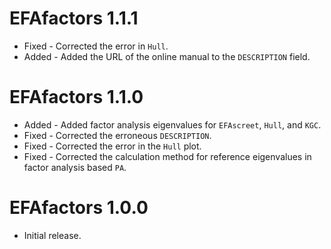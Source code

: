 # EFAfactors 1.1.1

-   Fixed   -  Corrected the error in `Hull`.
-   Added   -  Added the URL of the online manual to the `DESCRIPTION` field.

# EFAfactors 1.1.0

-   Added   -  Added factor analysis eigenvalues for `EFAscreet`, `Hull`, and `KGC`.
-   Fixed   -  Corrected the erroneous `DESCRIPTION`.
-   Fixed   -  Corrected the error in the `Hull` plot.
-   Fixed   -  Corrected the calculation method for reference eigenvalues in factor analysis based `PA`.

# EFAfactors 1.0.0

-   Initial release.

